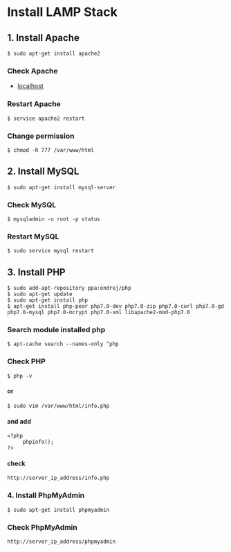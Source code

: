 # Install LAMP Stack
## 1. Install Apache
```install
$ sudo apt-get install apache2
```
### Check Apache
- [localhost](http://localhost/)
### Restart Apache
```restart
$ service apache2 restart
```
### Change permission
```change
$ chmod -R 777 /var/www/html
```
## 2. Install MySQL
```mysql
$ sudo apt-get install mysql-server
```
### Check MySQL
```check
$ mysqladmin -u root -p status
```
### Restart MySQL
```restart
$ sudo service mysql restart
```
## 3. Install PHP
```install
$ sudo add-apt-repository ppa:ondrej/php
$ sudo apt-get update
$ sudo apt-get install php
$ apt-get install php-pear php7.0-dev php7.0-zip php7.0-curl php7.0-gd php7.0-mysql php7.0-mcrypt php7.0-xml libapache2-mod-php7.0
```
### Search module installed php
```search
$ apt-cache search --names-only ^php
```
### Check PHP
```check
$ php -v
```
#### or
```edit
$ sudo vim /var/www/html/info.php
```
#### and add
```add
<?php
     phpinfo();
?>
```
#### check
```check
http://server_ip_address/info.php
```
### 4. Install PhpMyAdmin
```install
$ sudo apt-get install phpmyadmin
```
### Check PhpMyAdmin
```check
http://server_ip_address/phpmyadmin
```
